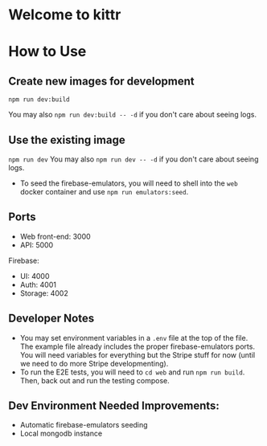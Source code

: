 # Welcome to kittr

# How to Use

## Create new images for development

`npm run dev:build`

You may also `npm run dev:build -- -d` if you don't care about seeing logs.

## Use the existing image

`npm run dev`
You may also `npm run dev -- -d` if you don't care about seeing logs.

- To seed the firebase-emulators, you will need to shell into the `web` docker container and use `npm run emulators:seed`.

## Ports

- Web front-end: 3000
- API: 5000

Firebase:

- UI: 4000
- Auth: 4001
- Storage: 4002

## Developer Notes

- You may set environment variables in a `.env` file at the top of the file. The example file already includes the proper firebase-emulators ports. You will need variables for everything but the Stripe stuff for now (until we need to do more Stripe developmenting).
- To run the E2E tests, you will need to `cd web` and run `npm run build`. Then, back out and run the testing compose.

## Dev Environment Needed Improvements:

- Automatic firebase-emulators seeding
- Local mongodb instance
